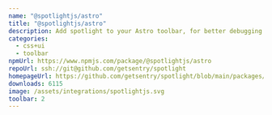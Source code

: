 ```yaml
---
name: "@spotlightjs/astro"
title: "@spotlightjs/astro"
description: Add spotlight to your Astro toolbar, for better debugging.
categories:
  - css+ui
  - toolbar
npmUrl: https://www.npmjs.com/package/@spotlightjs/astro
repoUrl: ssh://git@github.com/getsentry/spotlight
homepageUrl: https://github.com/getsentry/spotlight/blob/main/packages/astro/README.md
downloads: 6115
image: /assets/integrations/spotlightjs.svg
toolbar: 2
---
```

